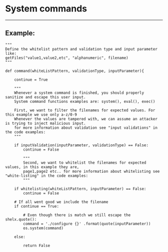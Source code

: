 # System commands
-------

## Example:


	"""
	Define the whitelist pattern and validation type and input parameter like:
	getFiles("value1,value2,etc", "alphanumeric", filename)
	"""

	def command(whiteListPattern, validationType, inputParameter){

		continue = True

		"""
		Whenever a system command is finished, you should properly sanitize and escape this user input.
		System command functions examples are: system(), eval(), exec()

		First, we want to filter the filenames for expected values. For this example we use only a-z/0-9
		Whenever the values are tampered with, we can assume an attacker is trying to inject malicious input.
		for more information about validation see "input validations" in the code examples:
		"""

		if inputValidation(inputParameter, validationType) == False:
			continue = False

			"""
			Second, we want to whitelist the filenames for expected values, in this example they are,
			page1,page2 etc.. for more information about whitelisting see "white-listing" in the code examples:
			"""

		if whitelisting(whiteListPattern, inputParameter) == False:
			continue = False

		# If all went good we include the filename
		if continue == True:

			# Even though there is match we still escape the shelx.quote():
			command = './configure {}' .format(quote(inputParameter))
			os.system(command)

		else:

			return False